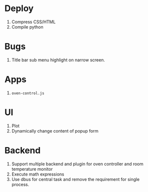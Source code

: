 # Deploy
1. Compress CSS/HTML
2. Compile python

# Bugs
1. Title bar sub menu highlight on narrow screen.

# Apps
1. `oven-control.js`

# UI
1. Plot
2. Dynamically change content of popup form

# Backend
1. Support multiple backend and plugin for oven controller and room temperature
   monitor
2. Execute math expressions
3. Use dbus for central task and remove the requirement for single process.
